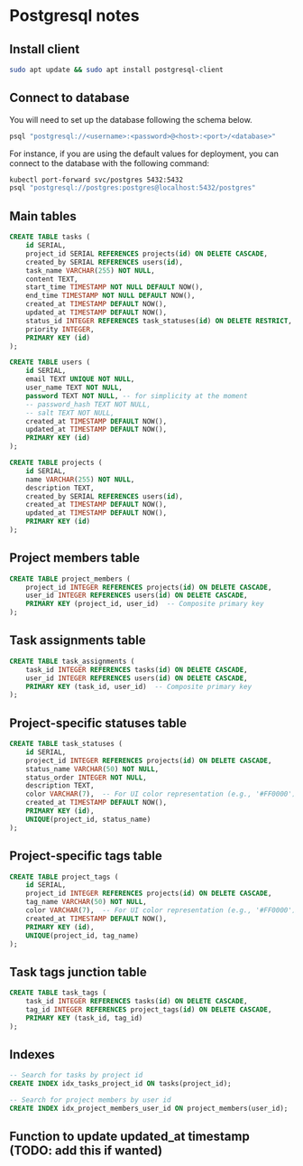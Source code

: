 # Postgresql notes

## Install client

```bash
sudo apt update && sudo apt install postgresql-client
```

## Connect to database

You will need to set up the database following the schema below.

```bash
psql "postgresql://<username>:<password>@<host>:<port>/<database>"
```

For instance, if you are using the default values for deployment, you can connect to the database with the following command:

```bash
kubectl port-forward svc/postgres 5432:5432
psql "postgresql://postgres:postgres@localhost:5432/postgres"
```

## Main tables

```sql
CREATE TABLE tasks (
    id SERIAL,
    project_id SERIAL REFERENCES projects(id) ON DELETE CASCADE,
    created_by SERIAL REFERENCES users(id),
    task_name VARCHAR(255) NOT NULL,
    content TEXT,
    start_time TIMESTAMP NOT NULL DEFAULT NOW(),
    end_time TIMESTAMP NOT NULL DEFAULT NOW(),
    created_at TIMESTAMP DEFAULT NOW(),
    updated_at TIMESTAMP DEFAULT NOW(),
    status_id INTEGER REFERENCES task_statuses(id) ON DELETE RESTRICT,
    priority INTEGER,
    PRIMARY KEY (id)
);

CREATE TABLE users (
    id SERIAL,
    email TEXT UNIQUE NOT NULL,
    user_name TEXT NOT NULL,
    password TEXT NOT NULL, -- for simplicity at the moment
    -- password_hash TEXT NOT NULL,
    -- salt TEXT NOT NULL,
    created_at TIMESTAMP DEFAULT NOW(),
    updated_at TIMESTAMP DEFAULT NOW(),
    PRIMARY KEY (id)
);

CREATE TABLE projects (
    id SERIAL,
    name VARCHAR(255) NOT NULL,
    description TEXT,
    created_by SERIAL REFERENCES users(id),
    created_at TIMESTAMP DEFAULT NOW(),
    updated_at TIMESTAMP DEFAULT NOW(),
    PRIMARY KEY (id)
);
```

## Project members table

```sql
CREATE TABLE project_members (
    project_id INTEGER REFERENCES projects(id) ON DELETE CASCADE,
    user_id INTEGER REFERENCES users(id) ON DELETE CASCADE,
    PRIMARY KEY (project_id, user_id)  -- Composite primary key
);
```

## Task assignments table

```sql
CREATE TABLE task_assignments (
    task_id INTEGER REFERENCES tasks(id) ON DELETE CASCADE,
    user_id INTEGER REFERENCES users(id) ON DELETE CASCADE,
    PRIMARY KEY (task_id, user_id)  -- Composite primary key
);
```

## Project-specific statuses table

```sql
CREATE TABLE task_statuses (
    id SERIAL,
    project_id INTEGER REFERENCES projects(id) ON DELETE CASCADE,
    status_name VARCHAR(50) NOT NULL,
    status_order INTEGER NOT NULL,
    description TEXT,
    color VARCHAR(7),  -- For UI color representation (e.g., '#FF0000')
    created_at TIMESTAMP DEFAULT NOW(),
    PRIMARY KEY (id),
    UNIQUE(project_id, status_name)
);
```

## Project-specific tags table

```sql
CREATE TABLE project_tags (
    id SERIAL,
    project_id INTEGER REFERENCES projects(id) ON DELETE CASCADE,
    tag_name VARCHAR(50) NOT NULL,
    color VARCHAR(7),  -- For UI color representation (e.g., '#FF0000')
    created_at TIMESTAMP DEFAULT NOW(),
    PRIMARY KEY (id),
    UNIQUE(project_id, tag_name)
);
```

## Task tags junction table

```sql
CREATE TABLE task_tags (
    task_id INTEGER REFERENCES tasks(id) ON DELETE CASCADE,
    tag_id INTEGER REFERENCES project_tags(id) ON DELETE CASCADE,
    PRIMARY KEY (task_id, tag_id)
);
```

## Indexes

```sql
-- Search for tasks by project id
CREATE INDEX idx_tasks_project_id ON tasks(project_id);

-- Search for project members by user id
CREATE INDEX idx_project_members_user_id ON project_members(user_id);
```

## Function to update updated_at timestamp (TODO: add this if wanted)
